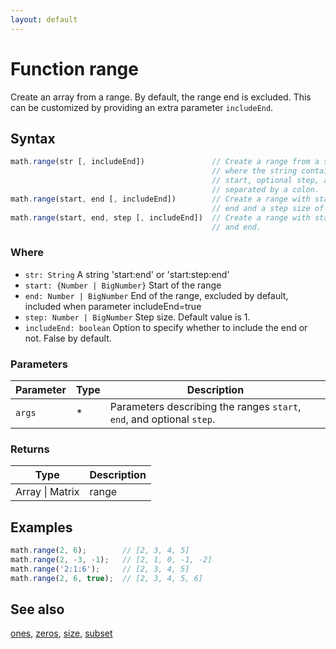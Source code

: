 ```yaml
---
layout: default
---
```


<h1 id="function-range">Function range</h1>

Create an array from a range.
By default, the range end is excluded. This can be customized by providing
an extra parameter `includeEnd`.


<h2 id="syntax">Syntax</h2>

```js
math.range(str [, includeEnd])               // Create a range from a string,
                                             // where the string contains the
                                             // start, optional step, and end,
                                             // separated by a colon.
math.range(start, end [, includeEnd])        // Create a range with start and
                                             // end and a step size of 1.
math.range(start, end, step [, includeEnd])  // Create a range with start, step,
                                             // and end.
```

<h3 id="where">Where</h3>

- `str: String`
  A string 'start:end' or 'start:step:end'
- `start: {Number | BigNumber}`
  Start of the range
- `end: Number | BigNumber`
  End of the range, excluded by default, included when parameter includeEnd=true
- `step: Number | BigNumber`
  Step size. Default value is 1.
- `includeEnd: boolean`
  Option to specify whether to include the end or not. False by default.

<h3 id="parameters">Parameters</h3>

Parameter | Type | Description
--------- | ---- | -----------
`args` | * | Parameters describing the ranges `start`, `end`, and optional `step`.

<h3 id="returns">Returns</h3>

Type | Description
---- | -----------
Array &#124; Matrix | range


<h2 id="examples">Examples</h2>

```js
math.range(2, 6);        // [2, 3, 4, 5]
math.range(2, -3, -1);   // [2, 1, 0, -1, -2]
math.range('2:1:6');     // [2, 3, 4, 5]
math.range(2, 6, true);  // [2, 3, 4, 5, 6]
```


<h2 id="see-also">See also</h2>

[ones](ones.html),
[zeros](zeros.html),
[size](size.html),
[subset](subset.html)


<!-- Note: This file is automatically generated from source code comments. Changes made in this file will be overridden. -->
